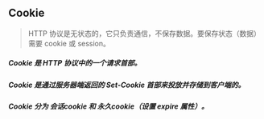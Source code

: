 ## Cookie
> HTTP 协议是无状态的，它只负责通信，不保存数据。要保存状态（数据）需要 cookie 或 session。

##### Cookie 是 HTTP 协议中的一个请求首部。
##### Cookie 是通过服务器端返回的 Set-Cookie 首部来投放并存储到客户端的。
##### Cookie 分为 会话cookie 和 永久cookie（设置 expire 属性）。
